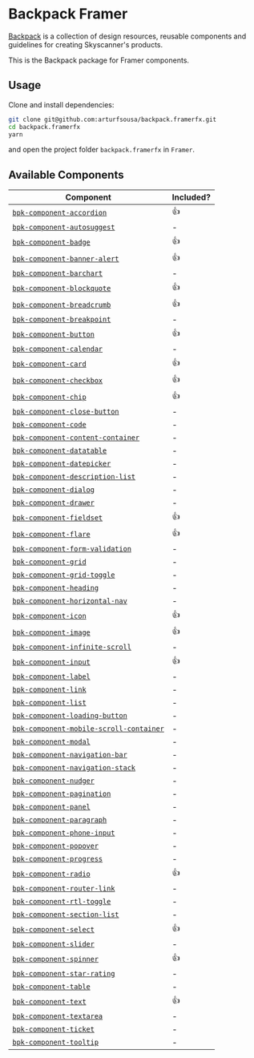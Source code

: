 # Backpack Framer

[Backpack](https://backpack.github.io/) is a collection of design resources, reusable components and guidelines for creating Skyscanner's products.

This is the Backpack package for Framer components.

## Usage

Clone and install dependencies:

```sh
git clone git@github.com:arturfsousa/backpack.framerfx.git
cd backpack.framerfx
yarn
```

and open the project folder `backpack.framerfx` in `Framer`.

## Available Components

| Component                                                                                                | Included? |
| -------------------------------------------------------------------------------------------------------- | --------- |
| [`bpk-component-accordion`](https://backpack.github.io/components/accordion)                             | 👍        |
| [`bpk-component-autosuggest`](https://backpack.github.io/components/autosuggest)                         | -         |
| [`bpk-component-badge`](https://backpack.github.io/components/badge)                                     | 👍        |
| [`bpk-component-banner-alert`](https://backpack.github.io/components/banner-alert)                       | 👍        |
| [`bpk-component-barchart`](https://backpack.github.io/components/barchart)                               | -         |
| [`bpk-component-blockquote`](https://backpack.github.io/components/blockquote)                           | 👍        |
| [`bpk-component-breadcrumb`](https://backpack.github.io/components/breadcrumb)                           | 👍        |
| [`bpk-component-breakpoint`](https://backpack.github.io/components/breakpoint)                           | -         |
| [`bpk-component-button`](https://backpack.github.io/components/button)                                   | 👍        |
| [`bpk-component-calendar`](https://backpack.github.io/components/calendar)                               | -         |
| [`bpk-component-card`](https://backpack.github.io/components/card)                                       | 👍        |
| [`bpk-component-checkbox`](https://backpack.github.io/components/checkbox)                               | 👍        |
| [`bpk-component-chip`](https://backpack.github.io/components/chip)                                       | 👍        |
| [`bpk-component-close-button`](https://backpack.github.io/components/close-button)                       | -         |
| [`bpk-component-code`](https://backpack.github.io/components/code)                                       | -         |
| [`bpk-component-content-container`](https://backpack.github.io/components/content-container)             | -         |
| [`bpk-component-datatable`](https://backpack.github.io/components/datatable)                             | -         |
| [`bpk-component-datepicker`](https://backpack.github.io/components/datepicker)                           | -         |
| [`bpk-component-description-list`](https://backpack.github.io/components/description-list)               | -         |
| [`bpk-component-dialog`](https://backpack.github.io/components/dialog)                                   | -         |
| [`bpk-component-drawer`](https://backpack.github.io/components/drawer)                                   | -         |
| [`bpk-component-fieldset`](https://backpack.github.io/components/fieldset)                               | 👍        |
| [`bpk-component-flare`](https://backpack.github.io/components/flare)                                     | 👍        |
| [`bpk-component-form-validation`](https://backpack.github.io/components/form-validation)                 | -         |
| [`bpk-component-grid`](https://backpack.github.io/components/grid)                                       | -         |
| [`bpk-component-grid-toggle`](https://backpack.github.io/components/grid-toggle)                         | -         |
| [`bpk-component-heading`](https://backpack.github.io/components/heading)                                 | -         |
| [`bpk-component-horizontal-nav`](https://backpack.github.io/components/horizontal-nav)                   | -         |
| [`bpk-component-icon`](https://backpack.github.io/components/icon)                                       | 👍        |
| [`bpk-component-image`](https://backpack.github.io/components/image)                                     | 👍        |
| [`bpk-component-infinite-scroll`](https://backpack.github.io/components/infinite-scroll)                 | -         |
| [`bpk-component-input`](https://backpack.github.io/components/input)                                     | 👍        |
| [`bpk-component-label`](https://backpack.github.io/components/label)                                     | -         |
| [`bpk-component-link`](https://backpack.github.io/components/link)                                       | -         |
| [`bpk-component-list`](https://backpack.github.io/components/list)                                       | -         |
| [`bpk-component-loading-button`](https://backpack.github.io/components/loading-button)                   | -         |
| [`bpk-component-mobile-scroll-container`](https://backpack.github.io/components/mobile-scroll-container) | -         |
| [`bpk-component-modal`](https://backpack.github.io/components/modal)                                     | -         |
| [`bpk-component-navigation-bar`](https://backpack.github.io/components/navigation-bar)                   | -         |
| [`bpk-component-navigation-stack`](https://backpack.github.io/components/navigation-stack)               | -         |
| [`bpk-component-nudger`](https://backpack.github.io/components/nudger)                                   | -         |
| [`bpk-component-pagination`](https://backpack.github.io/components/pagination)                           | -         |
| [`bpk-component-panel`](https://backpack.github.io/components/panel)                                     | -         |
| [`bpk-component-paragraph`](https://backpack.github.io/components/paragraph)                             | -         |
| [`bpk-component-phone-input`](https://backpack.github.io/components/phone-input)                         | -         |
| [`bpk-component-popover`](https://backpack.github.io/components/popover)                                 | -         |
| [`bpk-component-progress`](https://backpack.github.io/components/progress)                               | -         |
| [`bpk-component-radio`](https://backpack.github.io/components/radio)                                     | 👍        |
| [`bpk-component-router-link`](https://backpack.github.io/components/router-link)                         | -         |
| [`bpk-component-rtl-toggle`](https://backpack.github.io/components/rtl-toggle)                           | -         |
| [`bpk-component-section-list`](https://backpack.github.io/components/section-list)                       | -         |
| [`bpk-component-select`](https://backpack.github.io/components/select)                                   | 👍        |
| [`bpk-component-slider`](https://backpack.github.io/components/slider)                                   | -         |
| [`bpk-component-spinner`](https://backpack.github.io/components/spinner)                                 | 👍        |
| [`bpk-component-star-rating`](https://backpack.github.io/components/star-rating)                         | -         |
| [`bpk-component-table`](https://backpack.github.io/components/table)                                     | -         |
| [`bpk-component-text`](https://backpack.github.io/components/text)                                       | 👍        |
| [`bpk-component-textarea`](https://backpack.github.io/components/textarea)                               | -         |
| [`bpk-component-ticket`](https://backpack.github.io/components/ticket)                                   | -         |
| [`bpk-component-tooltip`](https://backpack.github.io/components/tooltip)                                 | -         |
